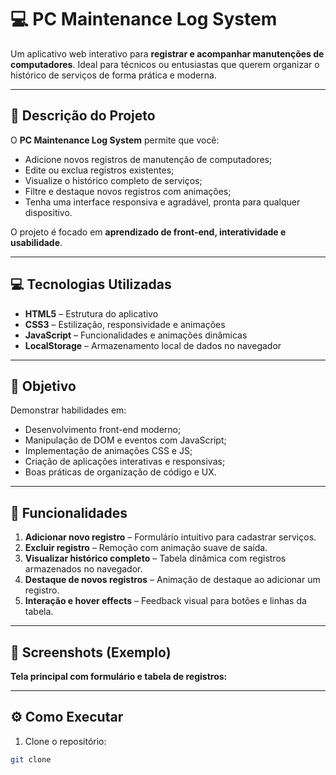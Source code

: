 # 💻 PC Maintenance Log System

Um aplicativo web interativo para **registrar e acompanhar manutenções de computadores**. Ideal para técnicos ou entusiastas que querem organizar o histórico de serviços de forma prática e moderna.

---

## 📝 Descrição do Projeto

O **PC Maintenance Log System** permite que você:

- Adicione novos registros de manutenção de computadores;  
- Edite ou exclua registros existentes;  
- Visualize o histórico completo de serviços;  
- Filtre e destaque novos registros com animações;  
- Tenha uma interface responsiva e agradável, pronta para qualquer dispositivo.

O projeto é focado em **aprendizado de front-end, interatividade e usabilidade**.

---

## 💻 Tecnologias Utilizadas

- **HTML5** – Estrutura do aplicativo  
- **CSS3** – Estilização, responsividade e animações  
- **JavaScript** – Funcionalidades e animações dinâmicas  
- **LocalStorage** – Armazenamento local de dados no navegador  

---

## 🎯 Objetivo

Demonstrar habilidades em:

- Desenvolvimento front-end moderno;  
- Manipulação de DOM e eventos com JavaScript;  
- Implementação de animações CSS e JS;  
- Criação de aplicações interativas e responsivas;  
- Boas práticas de organização de código e UX.

---

## 🚀 Funcionalidades

1. **Adicionar novo registro** – Formulário intuitivo para cadastrar serviços.  
2. **Excluir registro** – Remoção com animação suave de saída.  
3. **Visualizar histórico completo** – Tabela dinâmica com registros armazenados no navegador.  
4. **Destaque de novos registros** – Animação de destaque ao adicionar um registro.  
5. **Interação e hover effects** – Feedback visual para botões e linhas da tabela.  

---

## 📸 Screenshots (Exemplo)

**Tela principal com formulário e tabela de registros:**  


---

## ⚙️ Como Executar

1. Clone o repositório:  
```bash
git clone 

